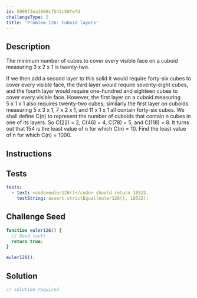 ```yaml
---
id: 5900f3ea1000cf542c50fefd
challengeType: 5
title: 'Problem 126: Cuboid layers'
---
```


## Description
<section id='description'>
The minimum number of cubes to cover every visible face on a cuboid measuring 3 x 2 x 1 is twenty-two.


If we then add a second layer to this solid it would require forty-six cubes to cover every visible face, the third layer would require seventy-eight cubes, and the fourth layer would require one-hundred and eighteen cubes to cover every visible face.
However, the first layer on a cuboid measuring 5 x 1 x 1 also requires twenty-two cubes; similarly the first layer on cuboids measuring 5 x 3 x 1, 7 x 2 x 1, and 11 x 1 x 1 all contain forty-six cubes.
We shall define C(n) to represent the number of cuboids that contain n cubes in one of its layers. So C(22) = 2, C(46) = 4, C(78) = 5, and C(118) = 8.
It turns out that 154 is the least value of n for which C(n) = 10.
Find the least value of n for which C(n) = 1000.
</section>

## Instructions
<section id='instructions'>

</section>

## Tests
<section id='tests'>

```yml
tests:
  - text: <code>euler126()</code> should return 18522.
    testString: assert.strictEqual(euler126(), 18522);

```

</section>

## Challenge Seed
<section id='challengeSeed'>

<div id='js-seed'>

```js
function euler126() {
  // Good luck!
  return true;
}

euler126();
```

</div>



</section>

## Solution
<section id='solution'>

```js
// solution required
```
</section>
